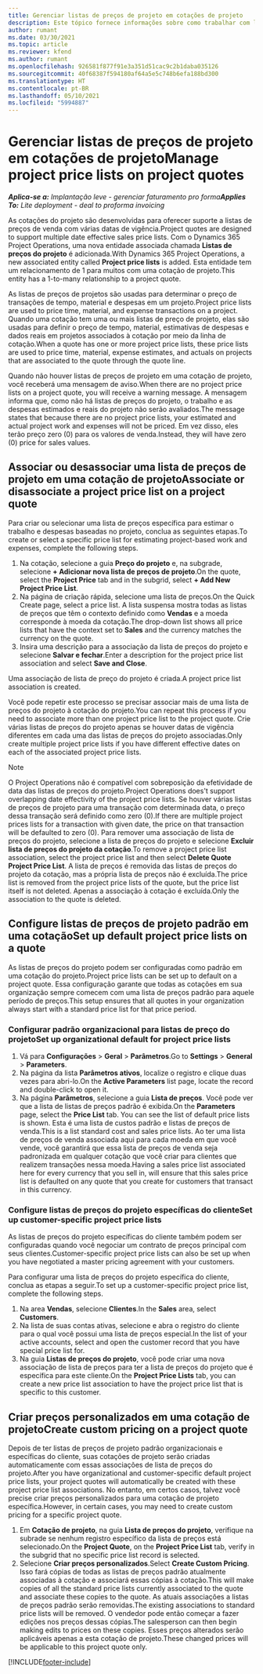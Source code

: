```yaml
---
title: Gerenciar listas de preços de projeto em cotações de projeto
description: Este tópico fornece informações sobre como trabalhar com listas de preço do projeto em cotações.
author: rumant
ms.date: 03/30/2021
ms.topic: article
ms.reviewer: kfend
ms.author: rumant
ms.openlocfilehash: 926581f877f91e3a351d51cac9c2b1daba035126
ms.sourcegitcommit: 40f68387f594180af64a5e5c748b6efa188bd300
ms.translationtype: HT
ms.contentlocale: pt-BR
ms.lasthandoff: 05/10/2021
ms.locfileid: "5994887"
---
```

# <a name="manage-project-price-lists-on-project-quotes"></a><span data-ttu-id="2a38e-103">Gerenciar listas de preços de projeto em cotações de projeto</span><span class="sxs-lookup"><span data-stu-id="2a38e-103">Manage project price lists on project quotes</span></span> 

<span data-ttu-id="2a38e-104">_**Aplica-se a:** Implantação leve - gerenciar faturamento pro forma_</span><span class="sxs-lookup"><span data-stu-id="2a38e-104">_**Applies To:** Lite deployment - deal to proforma invoicing_</span></span>

<span data-ttu-id="2a38e-105">As cotações do projeto são desenvolvidas para oferecer suporte a listas de preços de venda com várias datas de vigência.</span><span class="sxs-lookup"><span data-stu-id="2a38e-105">Project quotes are designed to support multiple date effective sales price lists.</span></span> <span data-ttu-id="2a38e-106">Com o Dynamics 365 Project Operations, uma nova entidade associada chamada **Listas de preços do projeto** é adicionada.</span><span class="sxs-lookup"><span data-stu-id="2a38e-106">With Dynamics 365 Project Operations, a new associated entity called **Project price lists** is added.</span></span> <span data-ttu-id="2a38e-107">Esta entidade tem um relacionamento de 1 para muitos com uma cotação de projeto.</span><span class="sxs-lookup"><span data-stu-id="2a38e-107">This entity has a 1-to-many relationship to a project quote.</span></span>

<span data-ttu-id="2a38e-108">As listas de preços de projetos são usadas para determinar o preço de transações de tempo, material e despesas em um projeto.</span><span class="sxs-lookup"><span data-stu-id="2a38e-108">Project price lists are used to price time, material, and expense transactions on a project.</span></span> <span data-ttu-id="2a38e-109">Quando uma cotação tem uma ou mais listas de preço de projeto, elas são usadas para definir o preço de tempo, material, estimativas de despesas e dados reais em projetos associados à cotação por meio da linha de cotação.</span><span class="sxs-lookup"><span data-stu-id="2a38e-109">When a quote has one or more project price lists, these price lists are used to price time, material, expense estimates, and actuals on projects that are associated to the quote through the quote line.</span></span>

<span data-ttu-id="2a38e-110">Quando não houver listas de preços de projeto em uma cotação de projeto, você receberá uma mensagem de aviso.</span><span class="sxs-lookup"><span data-stu-id="2a38e-110">When there are no project price lists on a project quote, you will receive a warning message.</span></span> <span data-ttu-id="2a38e-111">A mensagem informa que, como não há listas de preços do projeto, o trabalho e as despesas estimados e reais do projeto não serão avaliados.</span><span class="sxs-lookup"><span data-stu-id="2a38e-111">The message states that because there are no project price lists, your estimated and actual project work and expenses will not be priced.</span></span> <span data-ttu-id="2a38e-112">Em vez disso, eles terão preço zero (0) para os valores de venda.</span><span class="sxs-lookup"><span data-stu-id="2a38e-112">Instead, they will have zero (0) price for sales values.</span></span>

## <a name="associate-or-disassociate-a-project-price-list-on-a-project-quote"></a><span data-ttu-id="2a38e-113">Associar ou desassociar uma lista de preços de projeto em uma cotação de projeto</span><span class="sxs-lookup"><span data-stu-id="2a38e-113">Associate or disassociate a project price list on a project quote</span></span>

<span data-ttu-id="2a38e-114">Para criar ou selecionar uma lista de preços específica para estimar o trabalho e despesas baseadas no projeto, conclua as seguintes etapas.</span><span class="sxs-lookup"><span data-stu-id="2a38e-114">To create or select a specific price list for estimating project-based work and expenses, complete the following steps.</span></span>

1. <span data-ttu-id="2a38e-115">Na cotação, selecione a guia **Preço do projeto** e, na subgrade, selecione **+ Adicionar nova lista de preços de projeto**.</span><span class="sxs-lookup"><span data-stu-id="2a38e-115">On the quote, select the **Project Price** tab and in the subgrid, select **+ Add New Project Price List**.</span></span>
2. <span data-ttu-id="2a38e-116">Na página de criação rápida, selecione uma lista de preços.</span><span class="sxs-lookup"><span data-stu-id="2a38e-116">On the Quick Create page, select a price list.</span></span> <span data-ttu-id="2a38e-117">A lista suspensa mostra todas as listas de preços que têm o contexto definido como **Vendas** e a moeda corresponde à moeda da cotação.</span><span class="sxs-lookup"><span data-stu-id="2a38e-117">The drop-down list shows all price lists that have the context set to **Sales** and the currency matches the currency on the quote.</span></span>
4. <span data-ttu-id="2a38e-118">Insira uma descrição para a associação da lista de preços do projeto e selecione **Salvar e fechar**.</span><span class="sxs-lookup"><span data-stu-id="2a38e-118">Enter a description for the project price list association and select **Save and Close**.</span></span>

<span data-ttu-id="2a38e-119">Uma associação de lista de preço do projeto é criada.</span><span class="sxs-lookup"><span data-stu-id="2a38e-119">A project price list association is created.</span></span>

<span data-ttu-id="2a38e-120">Você pode repetir este processo se precisar associar mais de uma lista de preços do projeto à cotação do projeto.</span><span class="sxs-lookup"><span data-stu-id="2a38e-120">You can repeat this process if you need to associate more than one project price list to the project quote.</span></span> <span data-ttu-id="2a38e-121">Crie várias listas de preços do projeto apenas se houver datas de vigência diferentes em cada uma das listas de preços do projeto associadas.</span><span class="sxs-lookup"><span data-stu-id="2a38e-121">Only create multiple project price lists if you have different effective dates on each of the associated project price lists.</span></span>

> [!NOTE]
> <span data-ttu-id="2a38e-122">O Project Operations não é compatível com sobreposição da efetividade de data das listas de preços do projeto.</span><span class="sxs-lookup"><span data-stu-id="2a38e-122">Project Operations does't support overlapping date effectivity of the project price lists.</span></span> <span data-ttu-id="2a38e-123">Se houver várias listas de preços de projeto para uma transação com determinada data, o preço dessa transação será definido como zero (0).</span><span class="sxs-lookup"><span data-stu-id="2a38e-123">If there are multiple project prices lists for a transaction with given date, the price on that transaction will be defaulted to zero (0).</span></span>
<span data-ttu-id="2a38e-124">Para remover uma associação de lista de preços do projeto, selecione a lista de preços do projeto e selecione **Excluir lista de preços do projeto da cotação**.</span><span class="sxs-lookup"><span data-stu-id="2a38e-124">To remove a project price list association, select the project price list and then select **Delete Quote Project Price List**.</span></span> <span data-ttu-id="2a38e-125">A lista de preços é removida das listas de preços do projeto da cotação, mas a própria lista de preços não é excluída.</span><span class="sxs-lookup"><span data-stu-id="2a38e-125">The price list is removed from the project price lists of the quote, but the price list itself is not deleted.</span></span> <span data-ttu-id="2a38e-126">Apenas a associação à cotação é excluída.</span><span class="sxs-lookup"><span data-stu-id="2a38e-126">Only the association to the quote is deleted.</span></span>

## <a name="set-up-default-project-price-lists-on-a-quote"></a><span data-ttu-id="2a38e-127">Configure listas de preços de projeto padrão em uma cotação</span><span class="sxs-lookup"><span data-stu-id="2a38e-127">Set up default project price lists on a quote</span></span>

<span data-ttu-id="2a38e-128">As listas de preços do projeto podem ser configuradas como padrão em uma cotação do projeto.</span><span class="sxs-lookup"><span data-stu-id="2a38e-128">Project price lists can be set up to default on a project quote.</span></span> <span data-ttu-id="2a38e-129">Essa configuração garante que todas as cotações em sua organização sempre comecem com uma lista de preços padrão para aquele período de preços.</span><span class="sxs-lookup"><span data-stu-id="2a38e-129">This setup ensures that all quotes in your organization always start with a standard price list for that price period.</span></span>

### <a name="set-up-organizational-default-for-project-price-lists"></a><span data-ttu-id="2a38e-130">Configurar padrão organizacional para listas de preço do projeto</span><span class="sxs-lookup"><span data-stu-id="2a38e-130">Set up organizational default for project price lists</span></span>

1. <span data-ttu-id="2a38e-131">Vá para **Configurações** > **Geral** > **Parâmetros**.</span><span class="sxs-lookup"><span data-stu-id="2a38e-131">Go to **Settings** > **General** > **Parameters**.</span></span>
2. <span data-ttu-id="2a38e-132">Na página da lista **Parâmetros ativos**, localize o registro e clique duas vezes para abri-lo.</span><span class="sxs-lookup"><span data-stu-id="2a38e-132">On the **Active Parameters** list page, locate the record and double-click to open it.</span></span> 
3. <span data-ttu-id="2a38e-133">Na página **Parâmetros**, selecione a guia **Lista de preços**. Você pode ver que a lista de listas de preços padrão é exibida.</span><span class="sxs-lookup"><span data-stu-id="2a38e-133">On the **Parameters** page, select the **Price List** tab. You can see the list of default price lists is shown.</span></span> <span data-ttu-id="2a38e-134">Esta é uma lista de custos padrão e listas de preços de venda.</span><span class="sxs-lookup"><span data-stu-id="2a38e-134">This is a list standard cost and sales price lists.</span></span> <span data-ttu-id="2a38e-135">Ao ter uma lista de preços de venda associada aqui para cada moeda em que você vende, você garantirá que essa lista de preços de venda seja padronizada em qualquer cotação que você criar para clientes que realizem transações nessa moeda.</span><span class="sxs-lookup"><span data-stu-id="2a38e-135">Having a sales price list associated here for every currency that you sell in, will ensure that this sales price list is defaulted on any quote that you create for customers that transact in this currency.</span></span>

### <a name="set-up-customer-specific-project-price-lists"></a><span data-ttu-id="2a38e-136">Configure listas de preços do projeto específicas do cliente</span><span class="sxs-lookup"><span data-stu-id="2a38e-136">Set up customer-specific project price lists</span></span>

<span data-ttu-id="2a38e-137">As listas de preços do projeto específicas do cliente também podem ser configuradas quando você negociar um contrato de preços principal com seus clientes.</span><span class="sxs-lookup"><span data-stu-id="2a38e-137">Customer-specific project price lists can also be set up when you have negotiated a master pricing agreement with your customers.</span></span>

<span data-ttu-id="2a38e-138">Para configurar uma lista de preços do projeto específica do cliente, conclua as etapas a seguir.</span><span class="sxs-lookup"><span data-stu-id="2a38e-138">To set up a customer-specific project price list, complete the following steps.</span></span>

1. <span data-ttu-id="2a38e-139">Na area **Vendas**, selecione **Clientes**.</span><span class="sxs-lookup"><span data-stu-id="2a38e-139">In the **Sales** area, select **Customers**.</span></span>
2. <span data-ttu-id="2a38e-140">Na lista de suas contas ativas, selecione e abra o registro do cliente para o qual você possui uma lista de preços especial.</span><span class="sxs-lookup"><span data-stu-id="2a38e-140">In the list of your active accounts, select and open the customer record that you have special price list for.</span></span>
3. <span data-ttu-id="2a38e-141">Na guia **Listas de preços do projeto**, você pode criar uma nova associação de lista de preços para ter a lista de preços do projeto que é específica para este cliente.</span><span class="sxs-lookup"><span data-stu-id="2a38e-141">On the **Project Price Lists** tab, you can create a new price list association to have the project price list that is specific to this customer.</span></span>

## <a name="create-custom-pricing-on-a-project-quote"></a><span data-ttu-id="2a38e-142">Criar preços personalizados em uma cotação de projeto</span><span class="sxs-lookup"><span data-stu-id="2a38e-142">Create custom pricing on a project quote</span></span>

<span data-ttu-id="2a38e-143">Depois de ter listas de preços de projeto padrão organizacionais e específicas do cliente, suas cotações de projeto serão criadas automaticamente com essas associações de lista de preços do projeto.</span><span class="sxs-lookup"><span data-stu-id="2a38e-143">After you have organizational and customer-specific default project price lists, your project quotes will automatically be created with these project price list associations.</span></span> <span data-ttu-id="2a38e-144">No entanto, em certos casos, talvez você precise criar preços personalizados para uma cotação de projeto específica.</span><span class="sxs-lookup"><span data-stu-id="2a38e-144">However, in certain cases, you may need to create custom pricing for a specific project quote.</span></span> 

1. <span data-ttu-id="2a38e-145">Em **Cotação de projeto**, na guia **Lista de preços do projeto**, verifique na subrade se nenhum registro específico da lista de preços está selecionado.</span><span class="sxs-lookup"><span data-stu-id="2a38e-145">On the **Project Quote**, on the **Project Price List** tab, verify in the subgrid that no specific price list record is selected.</span></span>
2. <span data-ttu-id="2a38e-146">Selecione **Criar preços personalizados**.</span><span class="sxs-lookup"><span data-stu-id="2a38e-146">Select **Create Custom Pricing**.</span></span> <span data-ttu-id="2a38e-147">Isso fará cópias de todas as listas de preços padrão atualmente associadas à cotação e associará essas cópias à cotação.</span><span class="sxs-lookup"><span data-stu-id="2a38e-147">This will make copies of all the standard price lists currently associated to the quote and associate these copies to the quote.</span></span> <span data-ttu-id="2a38e-148">As atuais associações a listas de preços padrão serão removidas.</span><span class="sxs-lookup"><span data-stu-id="2a38e-148">The existing associations to standard price lists will be removed.</span></span> <span data-ttu-id="2a38e-149">O vendedor pode então começar a fazer edições nos preços dessas cópias.</span><span class="sxs-lookup"><span data-stu-id="2a38e-149">The salesperson can then begin making edits to prices on these copies.</span></span> <span data-ttu-id="2a38e-150">Esses preços alterados serão aplicáveis apenas a esta cotação de projeto.</span><span class="sxs-lookup"><span data-stu-id="2a38e-150">These changed prices will be applicable to this project quote only.</span></span>


[!INCLUDE[footer-include](../../includes/footer-banner.md)]
